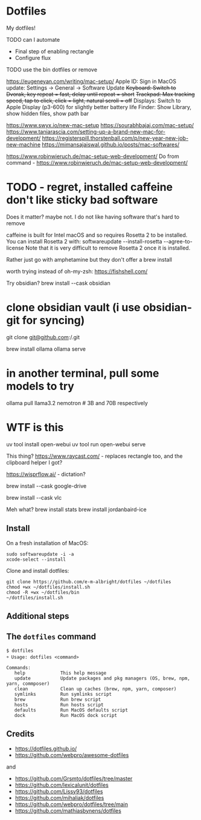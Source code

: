 # Dotfiles

My dotfiles!

TODO can I automate
- Final step of enabling rectangle
- Configure flux

TODO use the bin dotfiles or remove

https://eugeneyan.com/writing/mac-setup/
Apple ID: Sign in
MacOS update: Settings -> General -> Software Update
~~Keyboard: Switch to Dvorak, key repeat = fast, delay until repeat = short~~
~~Trackpad: Max tracking speed, tap to click, click = light, natural scroll = off~~
Displays: Switch to Apple Display (p3-600) for slightly better battery life
Finder: Show Library, show hidden files, show path bar

https://www.swyx.io/new-mac-setup
https://sourabhbajaj.com/mac-setup/
https://www.taniarascia.com/setting-up-a-brand-new-mac-for-development/
https://registerspill.thorstenball.com/p/new-year-new-job-new-machine
https://mimansajaiswal.github.io/posts/mac-softwares/

https://www.robinwieruch.de/mac-setup-web-development/
Do from command - https://www.robinwieruch.de/mac-setup-web-development/


# TODO - regret, installed caffeine don't like sticky bad software
Does it matter? maybe not. I do not like having software that's hard to remove

caffeine is built for Intel macOS and so requires Rosetta 2 to be installed.
You can install Rosetta 2 with:
    softwareupdate --install-rosetta --agree-to-license
Note that it is very difficult to remove Rosetta 2 once it is installed.

Rather just go with amphetamine but they don't offer a brew install


worth trying instead of oh-my-zsh: https://fishshell.com/


Try obsidian?
brew install --cask obsidian

# clone obsidian vault (i use obsidian-git for syncing)
git clone git@github.com:<github-username>/<obsidian-vault>.git


brew install ollama
ollama serve

# in another terminal, pull some models to try
ollama pull llama3.2 nemotron  # 3B and 70B respectively

# WTF is this
uv tool install open-webui
uv tool run open-webui serve

This thing?
https://www.raycast.com/ - replaces rectangle too, and the clipboard helper I got?

https://wisprflow.ai/ - dictation?


brew install --cask google-drive

brew install --cask vlc


Meh what?
brew install stats
brew install jordanbaird-ice


## Install

On a fresh installation of MacOS:

    sudo softwareupdate -i -a
    xcode-select --install

Clone and install dotfiles:
```
git clone https://github.com/e-m-albright/dotfiles ~/dotfiles
chmod +wx ~/dotfiles/install.sh
chmod -R +wx ~/dotfiles/bin
~/dotfiles/install.sh
```

## Additional steps

## The `dotfiles` command

    $ dotfiles
    ￫ Usage: dotfiles <command>

    Commands:
       help             This help message
       update           Update packages and pkg managers (OS, brew, npm, yarn, commposer)
       clean            Clean up caches (brew, npm, yarn, composer)
       symlinks         Run symlinks script
       brew             Run brew script
       hosts            Run hosts script
       defaults         Run MacOS defaults script
       dock             Run MacOS dock script

## Credits

* https://dotfiles.github.io/
* https://github.com/webpro/awesome-dotfiles

and

* https://github.com/Grsmto/dotfiles/tree/master
* https://github.com/lexicalunit/dotfiles
* https://github.com/Lissy93/dotfiles
* https://github.com/mihaliak/dotfiles
* https://github.com/webpro/dotfiles/tree/main
* https://github.com/mathiasbynens/dotfiles